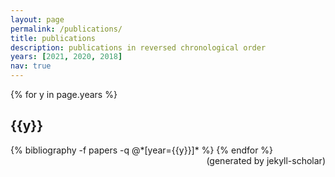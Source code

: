 ```yaml
---
layout: page
permalink: /publications/
title: publications
description: publications in reversed chronological order
years: [2021, 2020, 2018]
nav: true
---
```


<div class="publications">

{% for y in page.years %}
  <h2 class="year">{{y}}</h2>
  {% bibliography -f papers -q @*[year={{y}}]* %}
{% endfor %}

</div>

<div class="content-generation" style="text-align: right;">
  (generated by jekyll-scholar)
</div>
